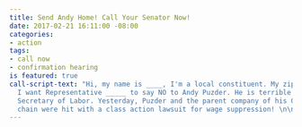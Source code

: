 ```yaml
---
title: Send Andy Home! Call Your Senator Now!
date: 2017-02-21 16:11:00 -08:00
categories:
- action
tags:
- call now
- confirmation hearing
is featured: true
call-script-text: "Hi, my name is ____, I'm a local constituent. My zip code is ___.
  I want Representative _____ to say NO to Andy Puzder. He is terrible choice for
  Secretary of Labor. Yesterday, Puzder and the parent company of his Carl's Jr. fast-food
  chain were hit with a class action lawsuit for wage suppression! \n\n..."
---
```




